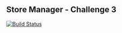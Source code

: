 ## Store Manager - Challenge 3

[![Build Status](https://travis-ci.org/FahdJamy/store-manager.svg?branch=develop-api-challenge-3)](https://travis-ci.org/FahdJamy/store-manager)